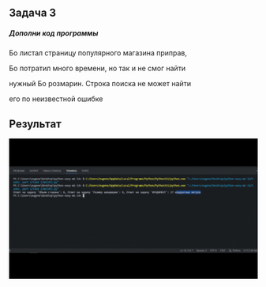 ## Задача 3

##### Дополни код программы

Бо листал страницу популярного магазина приправ,

Бо потратил много времени, но так и не смог найти

нужный Бо розмарин. Строка поиска не может найти

его по неизвестной ошибке


## Результат

![1697797920592](image/task/1697797920592.png)
